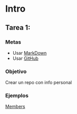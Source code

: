# Intro

## Tarea 1:

### Metas

- Usar [MarkDown](http://daringfireball.net/projects/markdown/)
- Usar [GitHub](https://github.com/)

### Objetivo

Crear un repo con info personal

### Ejemplos

[Members][Members]

[Members]: https://github.com/Tel2k15/Members